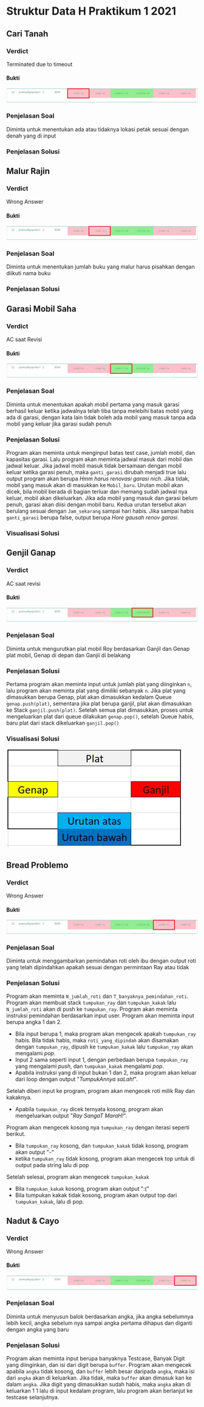 # Struktur Data H Praktikum 1 2021
## Cari Tanah
### Verdict
Terminated due to timeout
#### Bukti
![VCT](./Verdict/CariTanah.JPG)
### Penjelasan Soal
Diminta untuk menentukan ada atau tidaknya lokasi petak sesuai dengan denah yang di input
### Penjelasan Solusi



## Malur Rajin
### Verdict
Wrong Answer
#### Bukti
![VMR](./Verdict/MalurRajin.jpg)
### Penjelasan Soal
Diminta untuk menentukan jumlah buku yang malur harus pisahkan dengan diikuti nama buku
### Penjelasan Solusi


## Garasi Mobil Saha
### Verdict
AC saat Revisi
#### Bukti
![VGMS](./Verdict/GarasiMobilSaha.jpg)
### Penjelasan Soal
Diminta untuk menentukan apakah mobil pertama yang masuk garasi berhasil keluar ketika jadwalnya telah tiba tanpa melebihi batas mobil yang ada di garasi, dengan kata lain tidak boleh ada mobil yang masuk tanpa ada mobil yang keluar jika garasi sudah penuh
### Penjelasan Solusi
Program akan meminta untuk menginput batas test case, jumlah mobil, dan kapasitas garasi. Lalu program akan meminta jadwal masuk dari mobil dan jadwal keluar. Jika jadwal mobil masuk tidak bersamaan dengan mobil keluar ketika garasi penuh, maka `ganti_garasi` dirubah menjadi true lalu output program akan berupa *Hmm harus renovasi garasi nich*. Jika tidak, mobil yang masuk akan di masukkan ke `Mobil_baru`. Urutan mobil akan dicek, bila mobil berada di bagian terluar dan memang sudah jadwal nya keluar, mobil akan dikeluarkan. Jika ada mobil yang masuk dan garasi belum penuh, garasi akan diisi dengan mobil baru. Kedua urutan tersebut akan berulang sesuai dengan `Jam_sekarang` sampai hari habis. Jika sampai habis `ganti_garasi` berupa false, output berupa *Hore gausah renov garasi*.
### Visualisasi Solusi


## Genjil Ganap
### Verdict
AC saat revisi
#### Bukti
![VGG](./Verdict/GenjilGanap.JPG)
### Penjelasan Soal
Diminta untuk mengurutkan plat mobil Roy berdasarkan Ganjil dan Genap plat mobil, Genap di depan dan Ganjil di belakang
### Penjelasan Solusi
Pertama program akan meminta input untuk jumlah plat yang diinginkan `n`, lalu program akan meminta plat yang dimiliki sebanyak `n`. Jika plat yang dimasukkan berupa Genap, plat akan dimasukkan kedalam Queue `genap.push(plat)`, sementara jika plat berupa ganjil, plat akan dimasukkan ke Stack `ganjil.push(plat)`. Setelah semua plat dimasukkan, proses untuk mengeluarkan plat dari queue dilakukan `genap.pop()`, setelah Queue habis, baru plat dari stack dikeluarkan `ganjil.pop()`
### Visualisasi Solusi
![VSGG](./Solusi/GenjilGanapSolusi.jpg)

## Bread Problemo
### Verdict
Wrong Answer
#### Bukti
![VBP](./Verdict/BreadProblemo.JPG)
### Penjelasan Soal
Diminta untuk menggambarkan pemindahan roti oleh ibu dengan output roti yang telah dipindahkan apakah sesuai dengan permintaan Ray atau tidak
### Penjelasan Solusi
Program akan meminta `N_jumlah_roti` dan `T_banyaknya_pemindahan_roti`. Program akan membuat stack `tumpukan_ray` dan `tumpukan_kakak` lalu `N_jumlah_roti` akan di push ke `tumpukan_ray`. Program akan meminta instruksi pemindahan berdasarkan input user. Program akan meminta input berupa angka 1 dan 2.

- Bila input berupa 1, maka program akan mengecek apakah `tumpukan_ray` habis. Bila tidak habis, maka `roti_yang_dipindah` akan disamakan dengan `tumpukan_ray`, dipush ke `tumpukan_kakak` lalu `tumpukan_ray` akan mengalami *pop*.
- Input 2 sama seperti input 1, dengan perbedaan berupa `tumpukan_ray` yang mengalami *push*, dan `tumpukan_kakak` mengalami *pop*.
- Apabila instruksi yang di input bukan 1 dan 2, maka program akan keluar dari loop dengan output "*TumpukAnnya saLah!*".

Setelah diberi input ke program, program akan mengecek roti milik Ray dan kakaknya.
- Apabila `tumpukan_ray` dicek ternyata kosong, program akan mengeluarkan output "*Ray SangaT MaraH!*".

Program akan mengecek kosong nya `tumpukan_ray` dengan iterasi seperti berikut.

- Bila `tumpukan_ray` kosong, dan `tumpukan_kakak` tidak kosong, program akan output "-"
- ketika `tumpukan_ray` tidak kosong, program akan mengecek top untuk di output pada string lalu di pop

Setelah selesai, program akan mengecek `tumpukan_kakak`

- Bila `tumpukan_kakak` kosong, program akan output ":("
- Bila tumpukan kakak tidak kosong, program akan output top dari `tumpukan_kakak`, lalu di pop.



## Nadut & Cayo
### Verdict
Wrong Answer
#### Bukti
![VN&C](/Verdict/Nadut&Cayo.JPG)
### Penjelasan Soal
Diminta untuk menyusun balok berdasarkan angka, jika angka sebelumnya lebih kecil, angka sebelum nya sampai angka pertama dihapus dan diganti dengan angka yang baru
### Penjelasan Solusi
Program akan meminta input berupa banyaknya Testcase, Banyak Digit yang diinginkan, dan isi dari digit berupa `buffer`. Program akan mengecek apabila `angka` tidak kosong, dan `buffer` lebih besar daripada `angka`, maka isi dari `angka` akan di keluarkan. Jika tidak, maka `buffer` akan dimasuk kan ke dalam `angka`. Jika digit yang dimasukkan sudah habis, maka `angka` akan di keluarkan 1 1 lalu di input kedalam program, lalu program akan berlanjut ke testcase selanjutnya.
